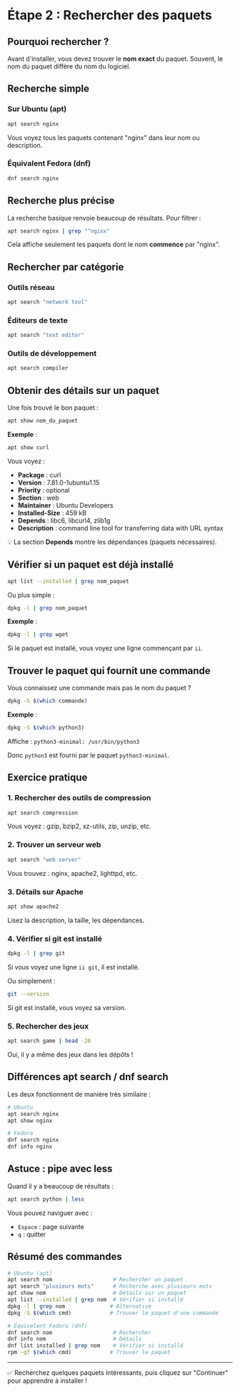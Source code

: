 # Étape 2 : Rechercher des paquets

## Pourquoi rechercher ?

Avant d'installer, vous devez trouver le **nom exact** du paquet. Souvent, le nom du paquet diffère du nom du logiciel.

## Recherche simple

### Sur Ubuntu (apt)

```bash
apt search nginx
```

Vous voyez tous les paquets contenant "nginx" dans leur nom ou description.

### Équivalent Fedora (dnf)

```bash
dnf search nginx
```

## Recherche plus précise

La recherche basique renvoie beaucoup de résultats. Pour filtrer :

```bash
apt search nginx | grep "^nginx"
```

Cela affiche seulement les paquets dont le nom **commence** par "nginx".

## Rechercher par catégorie

### Outils réseau

```bash
apt search "network tool"
```

### Éditeurs de texte

```bash
apt search "text editor"
```

### Outils de développement

```bash
apt search compiler
```

## Obtenir des détails sur un paquet

Une fois trouvé le bon paquet :

```bash
apt show nom_du_paquet
```

**Exemple** :

```bash
apt show curl
```

Vous voyez :
- **Package** : curl
- **Version** : 7.81.0-1ubuntu1.15
- **Priority** : optional
- **Section** : web
- **Maintainer** : Ubuntu Developers
- **Installed-Size** : 459 kB
- **Depends** : libc6, libcurl4, zlib1g
- **Description** : command line tool for transferring data with URL syntax

💡 La section **Depends** montre les dépendances (paquets nécessaires).

## Vérifier si un paquet est déjà installé

```bash
apt list --installed | grep nom_paquet
```

Ou plus simple :

```bash
dpkg -l | grep nom_paquet
```

**Exemple** :

```bash
dpkg -l | grep wget
```

Si le paquet est installé, vous voyez une ligne commençant par `ii`.

## Trouver le paquet qui fournit une commande

Vous connaissez une commande mais pas le nom du paquet ?

```bash
dpkg -S $(which commande)
```

**Exemple** :

```bash
dpkg -S $(which python3)
```

Affiche : `python3-minimal: /usr/bin/python3`

Donc `python3` est fourni par le paquet `python3-minimal`.

## Exercice pratique

### 1. Rechercher des outils de compression

```bash
apt search compression
```

Vous voyez : gzip, bzip2, xz-utils, zip, unzip, etc.

### 2. Trouver un serveur web

```bash
apt search "web server"
```

Vous trouvez : nginx, apache2, lighttpd, etc.

### 3. Détails sur Apache

```bash
apt show apache2
```

Lisez la description, la taille, les dépendances.

### 4. Vérifier si git est installé

```bash
dpkg -l | grep git
```

Si vous voyez une ligne `ii git`, il est installé.

Ou simplement :

```bash
git --version
```

Si git est installé, vous voyez sa version.

### 5. Rechercher des jeux

```bash
apt search game | head -20
```

Oui, il y a même des jeux dans les dépôts !

## Différences apt search / dnf search

Les deux fonctionnent de manière très similaire :

```bash
# Ubuntu
apt search nginx
apt show nginx

# Fedora
dnf search nginx
dnf info nginx
```

## Astuce : pipe avec less

Quand il y a beaucoup de résultats :

```bash
apt search python | less
```

Vous pouvez naviguer avec :
- `Espace` : page suivante
- `q` : quitter

## Résumé des commandes

```bash
# Ubuntu (apt)
apt search nom                   # Rechercher un paquet
apt search "plusieurs mots"      # Recherche avec plusieurs mots
apt show nom                     # Détails sur un paquet
apt list --installed | grep nom  # Vérifier si installé
dpkg -l | grep nom              # Alternative
dpkg -S $(which cmd)            # Trouver le paquet d'une commande

# Équivalent Fedora (dnf)
dnf search nom                   # Rechercher
dnf info nom                     # Détails
dnf list installed | grep nom    # Vérifier si installé
rpm -qf $(which cmd)            # Trouver le paquet
```

---

✅ Recherchez quelques paquets intéressants, puis cliquez sur "Continuer" pour apprendre à installer !
